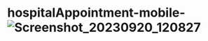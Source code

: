 # hospitalAppointment-mobile-![Screenshot_20230920_120827](https://github.com/AlperSrgn/hospitalAppointment-mobile-/assets/118177821/2a7bb48c-8380-4cd1-903d-38bb912920f2)


